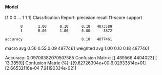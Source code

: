 #### Model
[1 0 0 ... 1 1 1]
Classification Report:
              precision    recall  f1-score   support

           0       1.00      0.10      0.18   4873589
           1       0.00      1.00      0.00      3872

    accuracy                           0.10   4877461
   macro avg       0.50      0.55      0.09   4877461
weighted avg       1.00      0.10      0.18   4877461

Accuracy: 0.09706382070507585
Confusion Matrix:
[[ 469566 4404023]
 [     13    3859]]
Confusion Matrix (%):
[[9.62726304e+00 9.02933514e+01]
 [2.66532116e-04 7.91190334e-02]]
